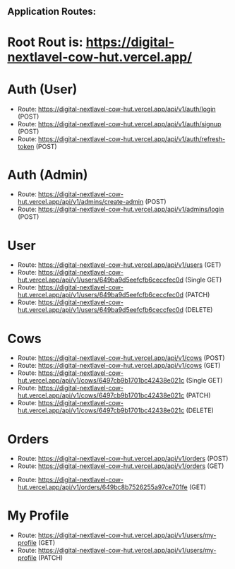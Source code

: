 ## Application Routes:

# Root Rout is: https://digital-nextlavel-cow-hut.vercel.app/

# Auth (User)

- Route: https://digital-nextlavel-cow-hut.vercel.app/api/v1/auth/login (POST)
- Route: https://digital-nextlavel-cow-hut.vercel.app/api/v1/auth/signup (POST)
- Route: https://digital-nextlavel-cow-hut.vercel.app/api/v1/auth/refresh-token (POST)

# Auth (Admin)

- Route: https://digital-nextlavel-cow-hut.vercel.app/api/v1/admins/create-admin (POST)
- Route: https://digital-nextlavel-cow-hut.vercel.app/api/v1/admins/login (POST)

# User

- Route: https://digital-nextlavel-cow-hut.vercel.app/api/v1/users (GET)
- Route: https://digital-nextlavel-cow-hut.vercel.app/api/v1/users/649ba9d5eefcfb6ceccfec0d (Single GET)
- Route: https://digital-nextlavel-cow-hut.vercel.app/api/v1/users/649ba9d5eefcfb6ceccfec0d (PATCH)
- Route: https://digital-nextlavel-cow-hut.vercel.app/api/v1/users/649ba9d5eefcfb6ceccfec0d (DELETE)

# Cows

- Route: https://digital-nextlavel-cow-hut.vercel.app/api/v1/cows (POST)
- Route: https://digital-nextlavel-cow-hut.vercel.app/api/v1/cows (GET)
- Route: https://digital-nextlavel-cow-hut.vercel.app/api/v1/cows/6497cb9b1701bc42438e021c (Single GET)
- Route: https://digital-nextlavel-cow-hut.vercel.app/api/v1/cows/6497cb9b1701bc42438e021c (PATCH)
- Route: https://digital-nextlavel-cow-hut.vercel.app/api/v1/cows/6497cb9b1701bc42438e021c (DELETE)

# Orders

- Route: https://digital-nextlavel-cow-hut.vercel.app/api/v1/orders (POST)
- Route: https://digital-nextlavel-cow-hut.vercel.app/api/v1/orders (GET)

* Route: https://digital-nextlavel-cow-hut.vercel.app/api/v1/orders/649bc8b7526255a97ce701fe (GET)

# My Profile

- Route: https://digital-nextlavel-cow-hut.vercel.app/api/v1/users/my-profile (GET)
- Route: https://digital-nextlavel-cow-hut.vercel.app/api/v1/users/my-profile (PATCH)
